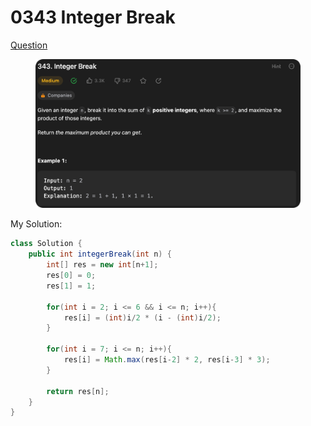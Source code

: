 # 0343 Integer Break

[Question](https://leetcode.com/problems/integer-break/description/?envType=study-plan\&id=algorithm-ii)

<figure><img src="../.gitbook/assets/image (1) (4).png" alt=""><figcaption></figcaption></figure>

My Solution:

```java
class Solution {
    public int integerBreak(int n) {
        int[] res = new int[n+1];
        res[0] = 0;
        res[1] = 1;

        for(int i = 2; i <= 6 && i <= n; i++){
            res[i] = (int)i/2 * (i - (int)i/2);
        }

        for(int i = 7; i <= n; i++){
            res[i] = Math.max(res[i-2] * 2, res[i-3] * 3);
        }

        return res[n];
    }
}
```
